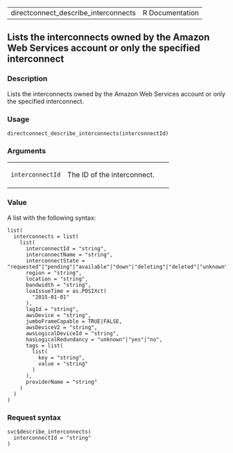 <table style="width: 100%;">
<tbody>
<tr class="odd">
<td>directconnect_describe_interconnects</td>
<td style="text-align: right;">R Documentation</td>
</tr>
</tbody>
</table>

## Lists the interconnects owned by the Amazon Web Services account or only the specified interconnect

### Description

Lists the interconnects owned by the Amazon Web Services account or only
the specified interconnect.

### Usage

    directconnect_describe_interconnects(interconnectId)

### Arguments

<table>
<colgroup>
<col style="width: 35%" />
<col style="width: 65%" />
</colgroup>
<tbody>
<tr class="odd">
<td><code
id="directconnect_describe_interconnects_:_interconnectId">interconnectId</code></td>
<td><p>The ID of the interconnect.</p></td>
</tr>
</tbody>
</table>

### Value

A list with the following syntax:

    list(
      interconnects = list(
        list(
          interconnectId = "string",
          interconnectName = "string",
          interconnectState = "requested"|"pending"|"available"|"down"|"deleting"|"deleted"|"unknown",
          region = "string",
          location = "string",
          bandwidth = "string",
          loaIssueTime = as.POSIXct(
            "2015-01-01"
          ),
          lagId = "string",
          awsDevice = "string",
          jumboFrameCapable = TRUE|FALSE,
          awsDeviceV2 = "string",
          awsLogicalDeviceId = "string",
          hasLogicalRedundancy = "unknown"|"yes"|"no",
          tags = list(
            list(
              key = "string",
              value = "string"
            )
          ),
          providerName = "string"
        )
      )
    )

### Request syntax

    svc$describe_interconnects(
      interconnectId = "string"
    )
